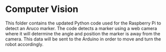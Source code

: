 # Computer Vision
This folder contains the updated Python code used for the Raspberry Pi to detect an Aruco marker. The code detects a marker using a web camera where it will determine the angle and position the marker is away from the camera. This data will be sent to the Arduino in order to move and turn the robot accordingly.
